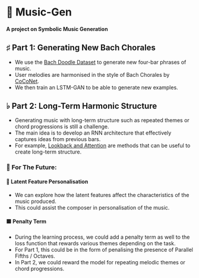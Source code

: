 # 🎵 Music-Gen

#### A project on Symbolic Music Generation

## ♯ Part 1: Generating New Bach Chorales

* We use the [Bach Doodle Dataset](https://magenta.tensorflow.org/datasets/bach-doodle) to generate new four-bar phrases of music.
* User melodies are harmonised in the style of Bach Chorales by [CoCoNet](https://magenta.tensorflow.org/coconet).
* We then train an LSTM-GAN to be able to generate new examples.

## ♭ Part 2: Long-Term Harmonic Structure

* Generating music with long-term structure such as repeated themes or chord progressions is still a challenge.
* The main idea is to develop an RNN architecture that effectively captures ideas from previous bars.
* For example, [Lookback and Attention](https://magenta.tensorflow.org/2016/07/15/lookback-rnn-attention-rnn) are methods that can be useful to create long-term structure.


### 🔮 For The Future:

#### 👀 Latent Feature Personalisation
* We can explore how the latent features affect the characteristics of the music produced.
* This could assist the composer in personalisation of the music.

#### 🟥 Penalty Term
* During the learning process, we could add a penalty term as well to the loss function that rewards various themes depending on the task.
* For Part 1, this could be in the form of penalising the presence of Parallel Fifths / Octaves.
* In Part 2, we could reward the model for repeating melodic themes or chord progressions.
